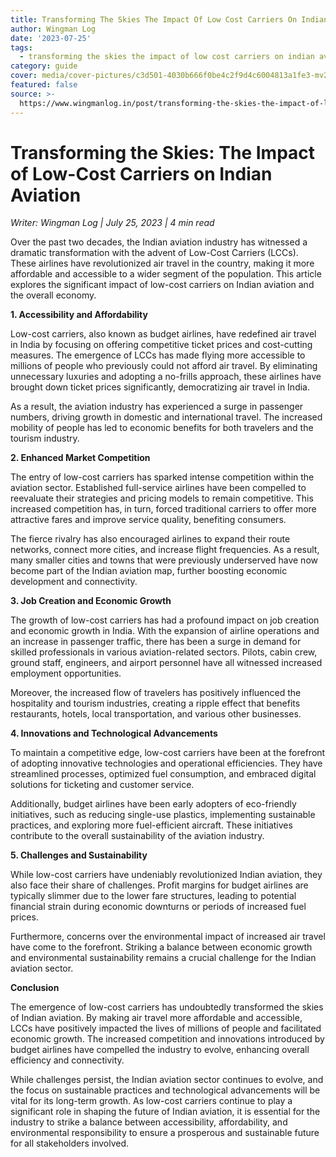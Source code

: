 ```yaml
---
title: Transforming The Skies The Impact Of Low Cost Carriers On Indian Aviation
author: Wingman Log
date: '2023-07-25'
tags:
  - transforming the skies the impact of low cost carriers on indian aviation
category: guide
cover: media/cover-pictures/c3d501-4030b666f0be4c2f9d4c6004813a1fe3-mv2-89a14f99.jpg
featured: false
source: >-
  https://www.wingmanlog.in/post/transforming-the-skies-the-impact-of-low-cost-carriers-on-indian-aviation
---
```


# Transforming the Skies: The Impact of Low-Cost Carriers on Indian Aviation

*Writer: Wingman Log | July 25, 2023 | 4 min read*

Over the past two decades, the Indian aviation industry has witnessed a dramatic transformation with the advent of Low-Cost Carriers (LCCs). These airlines have revolutionized air travel in the country, making it more affordable and accessible to a wider segment of the population. This article explores the significant impact of low-cost carriers on Indian aviation and the overall economy.

**1\. Accessibility and Affordability**

Low-cost carriers, also known as budget airlines, have redefined air travel in India by focusing on offering competitive ticket prices and cost-cutting measures. The emergence of LCCs has made flying more accessible to millions of people who previously could not afford air travel. By eliminating unnecessary luxuries and adopting a no-frills approach, these airlines have brought down ticket prices significantly, democratizing air travel in India.

As a result, the aviation industry has experienced a surge in passenger numbers, driving growth in domestic and international travel. The increased mobility of people has led to economic benefits for both travelers and the tourism industry.

**2\. Enhanced Market Competition**

The entry of low-cost carriers has sparked intense competition within the aviation sector. Established full-service airlines have been compelled to reevaluate their strategies and pricing models to remain competitive. This increased competition has, in turn, forced traditional carriers to offer more attractive fares and improve service quality, benefiting consumers.

The fierce rivalry has also encouraged airlines to expand their route networks, connect more cities, and increase flight frequencies. As a result, many smaller cities and towns that were previously underserved have now become part of the Indian aviation map, further boosting economic development and connectivity.

**3\. Job Creation and Economic Growth**

The growth of low-cost carriers has had a profound impact on job creation and economic growth in India. With the expansion of airline operations and an increase in passenger traffic, there has been a surge in demand for skilled professionals in various aviation-related sectors. Pilots, cabin crew, ground staff, engineers, and airport personnel have all witnessed increased employment opportunities.

Moreover, the increased flow of travelers has positively influenced the hospitality and tourism industries, creating a ripple effect that benefits restaurants, hotels, local transportation, and various other businesses.

**4\. Innovations and Technological Advancements**

To maintain a competitive edge, low-cost carriers have been at the forefront of adopting innovative technologies and operational efficiencies. They have streamlined processes, optimized fuel consumption, and embraced digital solutions for ticketing and customer service.

Additionally, budget airlines have been early adopters of eco-friendly initiatives, such as reducing single-use plastics, implementing sustainable practices, and exploring more fuel-efficient aircraft. These initiatives contribute to the overall sustainability of the aviation industry.

**5\. Challenges and Sustainability**

While low-cost carriers have undeniably revolutionized Indian aviation, they also face their share of challenges. Profit margins for budget airlines are typically slimmer due to the lower fare structures, leading to potential financial strain during economic downturns or periods of increased fuel prices.

Furthermore, concerns over the environmental impact of increased air travel have come to the forefront. Striking a balance between economic growth and environmental sustainability remains a crucial challenge for the Indian aviation sector.

**Conclusion**

The emergence of low-cost carriers has undoubtedly transformed the skies of Indian aviation. By making air travel more affordable and accessible, LCCs have positively impacted the lives of millions of people and facilitated economic growth. The increased competition and innovations introduced by budget airlines have compelled the industry to evolve, enhancing overall efficiency and connectivity.

While challenges persist, the Indian aviation sector continues to evolve, and the focus on sustainable practices and technological advancements will be vital for its long-term growth. As low-cost carriers continue to play a significant role in shaping the future of Indian aviation, it is essential for the industry to strike a balance between accessibility, affordability, and environmental responsibility to ensure a prosperous and sustainable future for all stakeholders involved.

